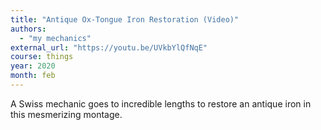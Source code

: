 ```yaml
---
title: "Antique Ox-Tongue Iron Restoration (Video)"
authors:
  - "my mechanics"
external_url: "https://youtu.be/UVkbYlQfNqE"
course: things
year: 2020
month: feb
---
```


A Swiss mechanic goes to incredible lengths to restore an antique iron in this mesmerizing montage.
